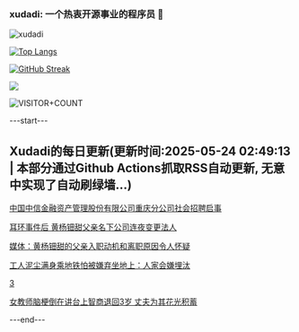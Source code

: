 ### xudadi: 一个热衷开源事业的程序员 👋

![xudadi](https://github-readme-stats-git-masterorgs-github-readme-stats-team.vercel.app/api?username=xudadi)

[![Top Langs](https://github-readme-stats.vercel.app/api/top-langs/?username=xudadi)](https://github.com/anuraghazra/github-readme-stats)

[![GitHub Streak](https://streak-stats.demolab.com?user=xudadi&locale=zh_Hans)](https://git.io/streak-stats)

![](https://raw.githubusercontent.com/xudadi/xudadi/main/assets/github-contribution-grid-snake.svg)

![VISITOR+COUNT](https://komarev.com/ghpvc/?username=xudadi&label=VISITOR+COUNT)


---start---

## Xudadi的每日更新(更新时间:2025-05-24 02:49:13 | 本部分通过Github Actions抓取RSS自动更新, 无意中实现了自动刷绿墙...)

[中国中信金融资产管理股份有限公司重庆分公司社会招聘启事](https://www.gongkaoleida.com/article/2416341)

[耳环事件后 黄杨钿甜父亲名下公司连夜变更法人](https://m.163.com/news/article/K088RU950550B6IS.html)

[媒体：黄杨钿甜的父亲入职动机和离职原因令人怀疑](https://m.163.com/news/article/K09DE3B400019B3E.html)

[工人泥尘满身乘地铁怕被嫌弃坐地上：人家会嫌埋汰](https://m.163.com/news/article/K088TN9L0514R9P4.html)

[3](https://m.163.com/touch/news/sub/domestic)

[女教师脑梗倒在讲台上智商退回3岁 丈夫为其花光积蓄](https://m.163.com/news/article/K06MGGN60514TTN3.html)

---end---

